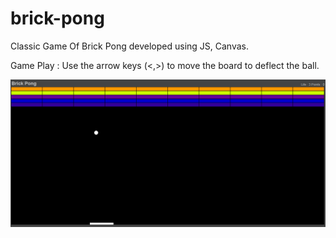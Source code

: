 # brick-pong

Classic Game Of Brick Pong developed using JS, Canvas.

Game Play : Use the arrow keys (<,>) to move the board to deflect the ball.

![Alt text](brick_pong/img/brick_pong_play.png?raw=true "brick_pong_play")
